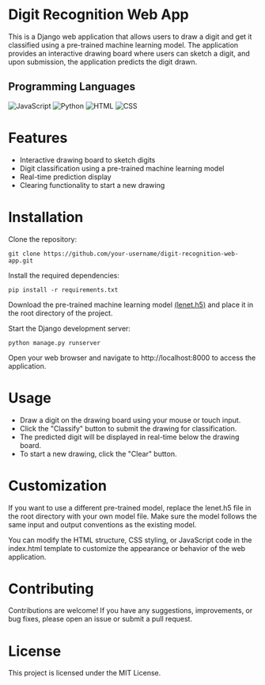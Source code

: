 # Digit Recognition Web App
This is a Django web application that allows users to draw a digit and get it classified using a pre-trained machine learning model. The application provides an interactive drawing board where users can sketch a digit, and upon submission, the application predicts the digit drawn.

## Programming Languages

![JavaScript](https://img.shields.io/badge/JavaScript-41.1%25-yellow?style=flat-square&logo=javascript&logoColor=white) ![Python](https://img.shields.io/badge/Python-37.9%25-blue?style=flat-square&logo=python&logoColor=white) ![HTML](https://img.shields.io/badge/HTML-16.0%25-orange?style=flat-square&logo=html5&logoColor=white) ![CSS](https://img.shields.io/badge/CSS-5.0%25-blueviolet?style=flat-square&logo=css3&logoColor=white)

# Features
- Interactive drawing board to sketch digits
- Digit classification using a pre-trained machine learning model
- Real-time prediction display
- Clearing functionality to start a new drawing

# Installation
Clone the repository:
```
git clone https://github.com/your-username/digit-recognition-web-app.git
```

Install the required dependencies: 
```
pip install -r requirements.txt
```
Download the pre-trained machine learning model [(lenet.h5)](https://github.com/Rye-Catcher/LeNet-5__Keras_MNIST/blob/master/lenet.h5) and place it in the root directory of the project.

Start the Django development server:
```
python manage.py runserver
```
Open your web browser and navigate to http://localhost:8000 to access the application.

# Usage
- Draw a digit on the drawing board using your mouse or touch input.
- Click the "Classify" button to submit the drawing for classification.
- The predicted digit will be displayed in real-time below the drawing board.
- To start a new drawing, click the "Clear" button.

# Customization
If you want to use a different pre-trained model, replace the lenet.h5 file in the root directory with your own model file. Make sure the model follows the same input and output conventions as the existing model.

You can modify the HTML structure, CSS styling, or JavaScript code in the index.html template to customize the appearance or behavior of the web application.

# Contributing
Contributions are welcome! If you have any suggestions, improvements, or bug fixes, please open an issue or submit a pull request.

# License
This project is licensed under the MIT License.
